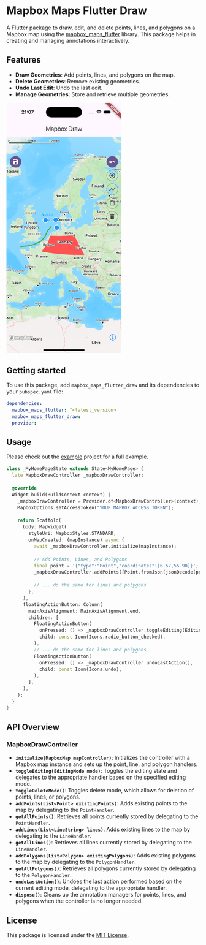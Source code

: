 <!--
This README describes the package. If you publish this package to pub.dev,
this README's contents appear on the landing page for your package.

For information about how to write a good package README, see the guide for
[writing package pages](https://dart.dev/tools/pub/writing-package-pages).

For general information about developing packages, see the Dart guide for
[creating packages](https://dart.dev/guides/libraries/create-packages)
and the Flutter guide for
[developing packages and plugins](https://flutter.dev/to/develop-packages).
-->

# Mapbox Maps Flutter Draw

A Flutter package to draw, edit, and delete points, lines, and polygons on a Mapbox map using the [mapbox_maps_flutter](https://github.com/mapbox/mapbox-maps-flutter) library. This package helps in creating and managing annotations interactively.

## Features

- **Draw Geometries**: Add points, lines, and polygons on the map.
- **Delete Geometries**: Remove existing geometries.
- **Undo Last Edit**: Undo the last edit.
- **Manage Geometries**: Store and retrieve multiple geometries.


<img width="300px" src="./doc/example.png" />

## Getting started

To use this package, add `mapbox_maps_flutter_draw` and its dependencies to your `pubspec.yaml` file:

```yaml
dependencies:
  mapbox_maps_flutter: ^<latest_version>
  mapbox_maps_flutter_draw:
  provider:
```

## Usage

Please check out the [example](./example/) project for a full example.

```dart
class _MyHomePageState extends State<MyHomePage> {
  late MapboxDrawController _mapboxDrawController;

  @override
  Widget build(BuildContext context) {
    _mapboxDrawController = Provider.of<MapboxDrawController>(context);
    MapboxOptions.setAccessToken("YOUR_MAPBOX_ACCESS_TOKEN");

    return Scaffold(
      body: MapWidget(
        styleUri: MapboxStyles.STANDARD,
        onMapCreated: (mapInstance) async {
          await _mapboxDrawController.initialize(mapInstance);

          // Add Points, Lines, and Polygons
          final point = '{"type":"Point","coordinates":[6.57,55.90]}';
          _mapboxDrawController.addPoints([Point.fromJson(jsonDecode(point))]);

          // ... do the same for lines and polygons
        },
      ),
      floatingActionButton: Column(
        mainAxisAlignment: MainAxisAlignment.end,
        children: [
          FloatingActionButton(
            onPressed: () => _mapboxDrawController.toggleEditing(EditingMode.DRAW_POINT),
            child: const Icon(Icons.radio_button_checked),
          ),
          // ... do the same for lines and polygons
          FloatingActionButton(
            onPressed: () => _mapboxDrawController.undoLastAction(),
            child: const Icon(Icons.undo),
          ),
        ],
      ),
    );
  }
}
```

## API Overview

### MapboxDrawController
- **`initialize(MapboxMap mapController)`**: Initializes the controller with a Mapbox map instance and sets up the point, line, and polygon handlers.
- **`toggleEditing(EditingMode mode)`**: Toggles the editing state and delegates to the appropriate handler based on the specified editing mode.
- **`toggleDeleteMode()`**: Toggles delete mode, which allows for deletion of points, lines, or polygons.
- **`addPoints(List<Point> existingPoints)`**: Adds existing points to the map by delegating to the `PointHandler`.
- **`getAllPoints()`**: Retrieves all points currently stored by delegating to the `PointHandler`.
- **`addLines(List<LineString> lines)`**: Adds existing lines to the map by delegating to the `LineHandler`.
- **`getAllLines()`**: Retrieves all lines currently stored by delegating to the `LineHandler`.
- **`addPolygons(List<Polygon> existingPolygons)`**: Adds existing polygons to the map by delegating to the `PolygonHandler`.
- **`getAllPolygons()`**: Retrieves all polygons currently stored by delegating to the `PolygonHandler`.
- **`undoLastAction()`**: Undoes the last action performed based on the current editing mode, delegating to the appropriate handler.
- **`dispose()`**: Cleans up the annotation managers for points, lines, and polygons when the controller is no longer needed.


## License
This package is licensed under the [MIT License](./LICENSE).




